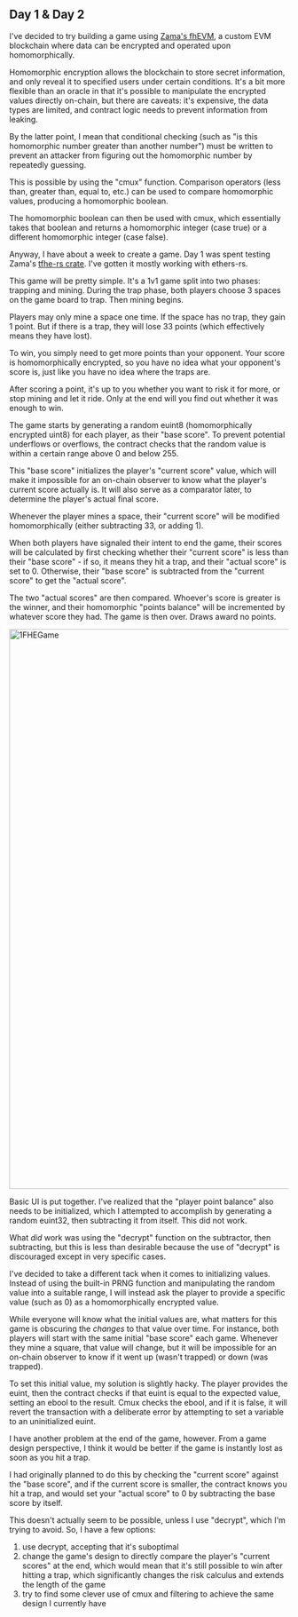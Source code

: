 ## Day 1 & Day 2

I've decided to try building a game using [Zama's fhEVM](https://www.zama.ai/fhevm), a custom EVM blockchain where data can be encrypted and operated upon homomorphically.  

Homomorphic encryption allows the blockchain to store secret information, and only reveal it to specified users under certain conditions.  It's a bit more flexible than an oracle in that it's possible to manipulate the encrypted values directly on-chain, but there are caveats: it's expensive, the data types are limited, and contract logic needs to prevent information from leaking.

By the latter point, I mean that conditional checking (such as "is this homomorphic number greater than another number") must be written to prevent an attacker from figuring out the homomorphic number by repeatedly guessing.

This is possible by using the "cmux" function.  Comparison operators (less than, greater than, equal to, etc.) can be used to compare homomorphic values, producing a homomorphic boolean.

The homomorphic boolean can then be used with cmux, which essentially takes that boolean and returns a homomorphic integer (case true) or a different homomorphic integer (case false).

Anyway, I have about a week to create a game.  Day 1 was spent testing Zama's [tfhe-rs crate](https://github.com/zama-ai/tfhe-rs). I've gotten it mostly working with ethers-rs.

This game will be pretty simple.  It's a 1v1 game split into two phases: trapping and mining.  During the trap phase, both players choose 3 spaces on the game board to trap.  Then mining begins.

Players may only mine a space one time.  If the space has no trap, they gain 1 point.  But if there is a trap, they will lose 33 points (which effectively means they have lost).

To win, you simply need to get more points than your opponent.  Your score is homomorphically encrypted, so you have no idea what your opponent's score is, just like you have no idea where the traps are.

After scoring a point, it's up to you whether you want to risk it for more, or stop mining and let it ride.  Only at the end will you find out whether it was enough to win.

The game starts by generating a random euint8 (homomorphically encrypted uint8) for each player, as their "base score".  To prevent potential underflows or overflows, the contract checks that the random value is within a certain range above 0 and below 255.

This "base score" initializes the player's "current score" value, which will make it impossible for an on-chain observer to know what the player's current score actually is.  It will also serve as a comparator later, to determine the player's actual final score.

Whenever the player mines a space, their "current score" will be modified homomorphically (either subtracting 33, or adding 1).

When both players have signaled their intent to end the game, their scores will be calculated by first checking whether their "current score" is less than their "base score" - if so, it means they hit a trap, and their "actual score" is set to 0.  Otherwise, their "base score" is subtracted from the "current score" to get the "actual score".

The two "actual scores" are then compared.  Whoever's score is greater is the winner, and their homomorphic "points balance" will be incremented by whatever score they had.  The game is then over.  Draws award no points.

<img width="1009" alt="1FHEGame" src="https://github.com/Cactoidal/ZAMAfhEVMGame/assets/115384394/f123b91a-66bb-48cf-abfd-70b12105455e">

Basic UI is put together.  I've realized that the "player point balance" also needs to be initialized, which I attempted to accomplish by generating a random euint32, then subtracting it from itself.  This did not work.

What _did_ work was using the "decrypt" function on the subtractor, then subtracting, but this is less than desirable because the use of "decrypt" is discouraged except in very specific cases.

I've decided to take a different tack when it comes to initializing values.  Instead of using the built-in PRNG function and manipulating the random value into a suitable range, I will instead ask the player to provide a specific value (such as 0) as a homomorphically encrypted value.

While everyone will know what the initial values are, what matters for this game is obscuring the _changes_ to that value over time.  For instance, both players will start with the same initial "base score" each game.  Whenever they mine a square, that value will change, but it will be impossible for an on-chain observer to know if it went up (wasn't trapped) or down (was trapped).

To set this initial value, my solution is slightly hacky.  The player provides the euint, then the contract checks if that euint is equal to the expected value, setting an ebool to the result.  Cmux checks the ebool, and if it is false, it will revert the transaction with a deliberate error by attempting to set a variable to an uninitialized euint.

I have another problem at the end of the game, however.  From a game design perspective, I think it would be better if the game is instantly lost as soon as you hit a trap.

I had originally planned to do this by checking the "current score" against the "base score", and if the current score is smaller, the contract knows you hit a trap, and would set your "actual score" to 0 by subtracting the base score by itself.

This doesn't actually seem to be possible, unless I use "decrypt", which I'm trying to avoid.  So, I have a few options:
1) use decrypt, accepting that it's suboptimal
2) change the game's design to directly compare the player's "current scores" at the end, which would mean that it's still possible to win after hitting a trap, which significantly changes the risk calculus and extends the length of the game
3) try to find some clever use of cmux and filtering to achieve the same design I currently have
